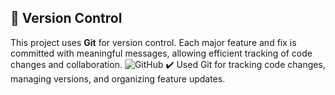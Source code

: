 ## 🔁 Version Control

This project uses **Git** for version control. Each major feature and fix is committed with meaningful messages, allowing efficient tracking of code changes and collaboration.
![GitHub](https://img.shields.io/badge/Version%20Control-Git-informational?style=flat&logo=git&color=orange)
✔️ Used Git for tracking code changes, managing versions, and organizing feature updates.
